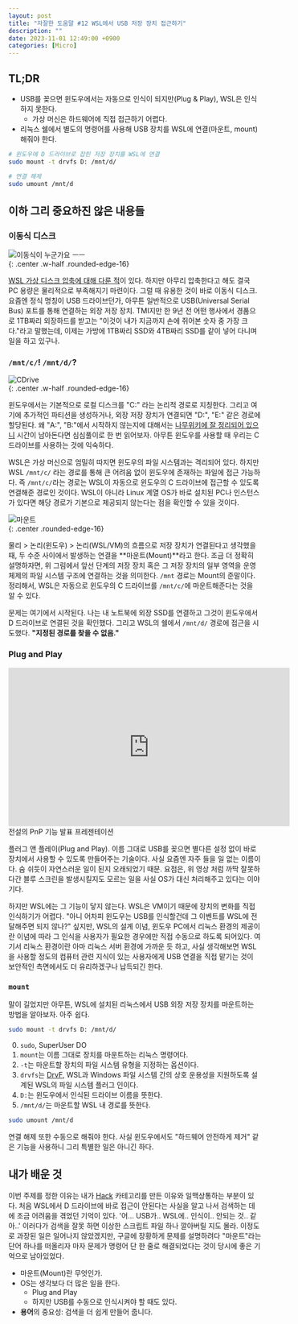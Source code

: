 ```yaml
---
layout: post
title: "자잘한 도움말 #12 WSL에서 USB 저장 장치 접근하기"
description: ""
date: 2023-11-01 12:49:00 +0900
categories: [Micro]
---
```


## TL;DR

- USB를 꽂으면 윈도우에서는 자동으로 인식이 되지만(Plug & Play), WSL은 인식하지 못한다.
  - 가상 머신은 하드웨어에 직접 접근하기 어렵다.
- 리눅스 쉘에서 별도의 명령어를 사용해 USB 장치를 WSL에 연결(마운트, mount) 해줘야 한다.

```sh
# 윈도우에 D 드라이브로 잡힌 저장 장치를 WSL에 연결
sudo mount -t drvfs D: /mnt/d/

# 연결 해제
sudo umount /mnt/d
```

## 이하 그리 중요하진 않은 내용들

### 이동식 디스크

![이동식이 누군가요 ㅡㅡ](https://i.postimg.cc/7Ym7vTfq/Ea-FOby6-U0-AAhi-ZJ.jpg)  
{: .center .w-half .rounded-edge-16}

[WSL 가상 디스크 압축에 대해 다룬 적](/micro/2023/07/05/micro-tip-9.html)이 있다. 하지만 아무리 압축한다고 해도 결국 PC 용량은 물리적으로 부족해지기 마련이다. 그럴 때 유용한 것이 바로 이동식 디스크. 요즘엔 정식 명칭이 USB 드라이브던가, 아무튼 일반적으로 USB(Universal Serial Bus) 포트를 통해 연결하는 외장 저장 장치. TMI지만 한 9년 전 어떤 행사에서 경품으로 1TB짜리 외장하드를 받고는 "이것이 내가 지금까지 손에 쥐어본 숫자 중 가장 크다."라고 말했는데, 이제는 가방에 1TB짜리 SSD와 4TB짜리 SSD를 같이 넣어 다니며 일을 하고 있구나.

### `/mnt/c/`! `/mnt/d/`?

![CDrive](https://i.postimg.cc/26k538zg/c-drive.webp)  
{: .center .w-half .rounded-edge-16}

윈도우에서는 기본적으로 로컬 디스크를 "C:" 라는 논리적 경로로 지칭한다. 그리고 여기에 추가적인 파티션을 생성하거나, 외장 저장 장치가 연결되면 "D:", "E:" 같은 경로에 할당된다. 왜 "A:", "B:"에서 시작하지 않는지에 대해서는 [나무위키에 잘 정리되어 있으니](https://namu.wiki/w/C%20%EB%93%9C%EB%9D%BC%EC%9D%B4%EB%B8%8C) 시간이 남아돈다면 심심풀이로 한 번 읽어보자. 아무튼 윈도우를 사용할 때 우리는 C 드라이브를 사용하는 것에 익숙하다.

WSL은 가상 머신으로 엄밀히 따지면 윈도우의 파일 시스템과는 격리되어 있다. 하지만 WSL `/mnt/c/` 라는 경로를 통해 큰 어려움 없이 윈도우에 존재하는 파일에 접근 가능하다. 즉 `/mnt/c/`라는 경로는 WSL이 자동으로 윈도우의 C 드라이브에 접근할 수 있도록 연결해준 경로인 것이다. WSL이 아니라 Linux 계열 OS가 바로 설치된 PC나 인스턴스가 있다면 해당 경로가 기본으로 제공되지 않는다는 점을 확인할 수 있을 것이다.

![마운트](https://i.postimg.cc/HsX22Ccv/image.png)  
{: .center .rounded-edge-16}

물리 > 논리(윈도우) > 논리(WSL/VM)의 흐름으로 저장 장치가 연결된다고 생각했을 때, 두 수준 사이에서 발생하는 연결을 **마운트(Mount)**라고 한다. 조금 더 정확히 설명하자면, 위 그림에서 앞선 단계의 저장 장치 혹은 그 저장 장치의 일부 영역을 운영체제의 파일 시스템 구조에 연결하는 것을 의미한다. `/mnt` 경로는 Mount의 준말이다. 정리해서, WSL은 자동으로 윈도우의 C 드라이브를 `/mnt/c/`에 마운트해준다는 것을 알 수 있다.

문제는 여기에서 시작된다. 나는 내 노트북에 외장 SSD를 연결하고 그것이 윈도우에서 D 드라이브로 연결된 것을 확인했다. 그리고 WSL의 쉘에서 `/mnt/d/` 경로에 접근을 시도했다. **"지정된 경로를 찾을 수 없음."**

### Plug and Play

<div class="center">
<iframe width="560" height="315" src="https://www.youtube.com/embed/yeUyxjLhAxU?si=xQJjJl6mUhus9kWt" title="YouTube video player" frameborder="0" allow="accelerometer; autoplay; clipboard-write; encrypted-media; gyroscope; picture-in-picture; web-share" allowfullscreen></iframe>
<br/>
<span>전설의 PnP 기능 발표 프레젠테이션</span>
</div>

플러그 앤 플레이(Plug and Play). 이름 그대로 USB를 꽂으면 별다른 설정 없이 바로 장치에서 사용할 수 있도록 만들어주는 기술이다. 사실 요즘엔 자주 들을 일 없는 이름이다. 숨 쉬듯이 자연스러운 일이 된지 오래되었기 때문. 요점은, 위 영상 처럼 까딱 잘못하다간 블루 스크린을 발생시킬지도 모르는 일을 사실 OS가 대신 처리해주고 있다는 이야기다.

하지만 WSL에는 그 기능이 닿지 않는다. WSL은 VM이기 때문에 장치의 변화를 직접 인식하기가 어렵다. "아니 어차피 윈도우는 USB를 인식할건데 그 이벤트를 WSL에 전달해주면 되지 않나?" 싶지만, WSL의 설계 이념, 윈도우 PC에서 리눅스 환경의 제공이란 이념에 따라 그 인식을 사용자가 필요한 경우에만 직접 수동으로 하도록 되어있다. 여기서 리눅스 환경이란 아마 리눅스 서버 환경에 가까운 듯 하고, 사실 생각해보면 WSL을 사용할 정도의 컴퓨터 관련 지식이 있는 사용자에게 USB 연결을 직접 맡기는 것이 보안적인 측면에서도 더 유리하겠구나 납득되긴 한다.

### `mount`

말이 길었지만 아무튼, WSL에 설치된 리눅스에서 USB 외장 저장 장치를 마운트하는 방법을 알아보자. 아주 쉽다.

```sh
sudo mount -t drvfs D: /mnt/d/
```

0. `sudo`, SuperUser DO  
1. `mount`는 이름 그대로 장치를 마운트하는 리눅스 명령어다.  
2. `-t`는 마운트할 장치의 파일 시스템 유형을 지정하는 옵션이다.  
3. `drvfs`는 [DrvF](https://learn.microsoft.com/ko-kr/windows/wsl/wsl-config#what-is-drvfs), WSL과 Windows 파일 시스템 간의 상호 운용성을 지원하도록 설계된 WSL의 파일 시스템 플러그 인이다.  
4. `D:`는 윈도우에서 인식된 드라이브 이름을 뜻한다.  
5. `/mnt/d/`는 마운트할 WSL 내 경로를 뜻한다.

```sh
sudo umount /mnt/d
```

연결 해제 또한 수동으로 해줘야 한다. 사실 윈도우에서도 "하드웨어 안전하게 제거" 같은 기능을 사용하니 그리 특별한 일은 아니긴 하다.


## 내가 배운 것

이번 주제를 정한 이유는 내가 [Hack](/category/3.Hack.html) 카테고리를 만든 이유와 일맥상통하는 부분이 있다. 처음 WSL에서 D 드라이브에 바로 접근이 안된다는 사실을 알고 나서 검색하는 데에 조금 어려움을 겪었던 기억이 있다. '어... USB가.. WSL에.. 인식이.. 안되는 것.. 같아..' 이러다가 검색을 잘못 하면 이상한 스크립트 파일 하나 깔아버릴 지도 몰라. 이정도로 과장된 일은 일어나지 않았겠지만, 구글에 장황하게 문제를 설명하려다 "마운트"라는 단어 하나를 떠올리자 마자 문제가 명령어 단 한 줄로 해결되었다는 것이 당시에 좋은 기억으로 남아있었다.

- 마운트(Mount)란 무엇인가.
- OS는 생각보다 더 많은 일을 한다.
  - Plug and Play
  - 하지만 USB를 수동으로 인식시켜야 할 때도 있다.
- **용어**의 중요성: 검색을 더 쉽게 만들어 줍니다.
